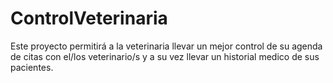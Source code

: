 # ControlVeterinaria
Este proyecto permitirá a la veterinaria llevar un mejor control de su agenda de citas con el/los veterinario/s y a su vez llevar un historial medico de sus pacientes. 
